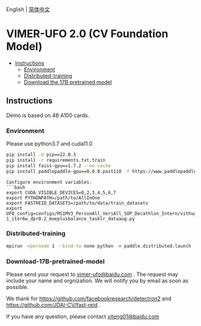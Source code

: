 English | [简体中文](README_ch.md)

# VIMER-UFO 2.0 (CV Foundation Model)

- [Instructions](#Instructions)
  * [Environment](#Environment)
  * [Distributed-training](#Distributed-training)
  * [Download the 17B pretrained model](#Download-17B-pretrained-model)

## Instructions

Demo is based on 48 A100 cards.

### Environment
Please use python3.7 and cuda11.0 

```bash
pip install -U pip==22.0.3
pip install -r requirements.txt.train
pip install faiss-gpu==1.7.2 --no-cache
pip install paddlepaddle-gpu==0.0.0.post110 -f https://www.paddlepaddle.org.cn/whl/linux/gpu/develop.html
```

```
Configure environment variables.
```bash
export CUDA_VISIBLE_DEVICES=0,2,3,4,5,6,7
export PYTHONPATH=/path/to/AllInOne
export FASTREID_DATASETS=/path/to/data/train_datasets
export UFO_config=configs/MS1MV3_PersonAll_VeriAll_SOP_Decathlon_Intern/vithuge_lr2e-1_iter6w_dpr0.2_moeplusbalance_tasklr_dataaug.py
```

### Distributed-training

```bash
mpirun -npernode 1 --bind-to none python -m paddle.distributed.launch  --gpus "0,1,2,3,4,5,6,7" tools/ufo_trainsuper_moe.py  --config-file $UFO_config
```

### Download-17B-pretrained-model

Please send your request to vimer-ufo@baidu.com . The request may include your name and orgnization. We will notify you by email as soon as possible.

We thank for https://github.com/facebookresearch/detectron2 and https://github.com/JDAI-CV/fast-reid .

If you have any question, please contact xiteng01@baidu.com
